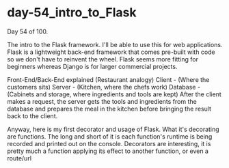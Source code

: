 # day-54_intro_to_Flask
Day 54 of 100.

The intro to the Flask framework. I'll be able to use this for web applications. Flask is a lightweight back-end framework that comes pre-built with code so we don't have to reinvent the wheel. Flask seems more fitting for beginners whereas Django is for larger commercial projects.

Front-End/Back-End explained (Restaurant analogy)
Client - (Where the customers sits)
Server - (Kitchen, where the chefs work)
Database - (Cabinets and storage, where ingredients and tools are kept)
After the client makes a request, the server gets the tools and ingredients from the database and prepares the meal in the kitchen before bringing the result back to the client.

Anyway, here is my first decorator and usage of Flask. What it's decorating are functions. The long and short of it is each function's runtime is being recorded and printed out on the console. Decorators are interesting, it is pretty much a function applying its effect to another function, or even a route/url
